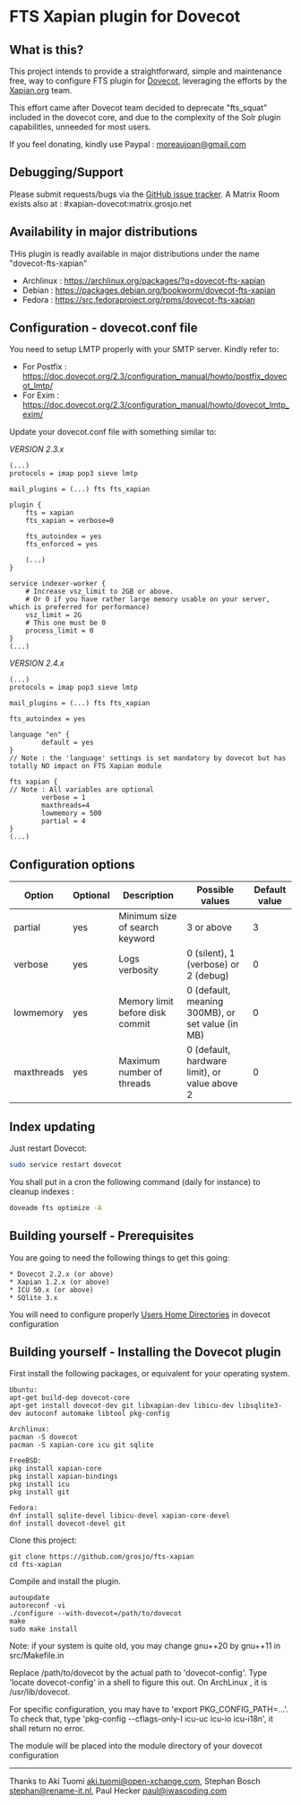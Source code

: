 FTS Xapian plugin for Dovecot
=============================

What is this?
-------------

This project intends to provide a straightforward, simple and maintenance free, way to configure FTS plugin for [Dovecot](https://github.com/dovecot/), leveraging the efforts by the [Xapian.org](https://xapian.org/) team.

This effort came after Dovecot team decided to deprecate "fts_squat" included in the dovecot core, and due to the complexity of the Solr plugin capabilitles, unneeded for most users.

If you feel donating, kindly use Paypal : moreaujoan@gmail.com


Debugging/Support
-----------------
Please submit requests/bugs via the [GitHub issue tracker](https://github.com/grosjo/fts-xapian/issues).
A Matrix Room exists also at : #xapian-dovecot:matrix.grosjo.net


Availability in major distributions
-----------------------------------

THis plugin is readly available in major distributions under the name "dovecot-fts-xapian"
- Archlinux : https://archlinux.org/packages/?q=dovecot-fts-xapian
- Debian : https://packages.debian.org/bookworm/dovecot-fts-xapian
- Fedora : https://src.fedoraproject.org/rpms/dovecot-fts-xapian


Configuration - dovecot.conf file
---------------------------------

You need to setup LMTP properly with your SMTP server. Kindly refer to:
- For Postfix : https://doc.dovecot.org/2.3/configuration_manual/howto/postfix_dovecot_lmtp/
- For Exim : https://doc.dovecot.org/2.3/configuration_manual/howto/dovecot_lmtp_exim/


Update your dovecot.conf file with something similar to:

*VERSION 2.3.x*

```
(...)
protocols = imap pop3 sieve lmtp

mail_plugins = (...) fts fts_xapian

plugin {
    fts = xapian
    fts_xapian = verbose=0

    fts_autoindex = yes
    fts_enforced = yes

    (...)
}

service indexer-worker {
    # Increase vsz_limit to 2GB or above.
    # Or 0 if you have rather large memory usable on your server, which is preferred for performance)
    vsz_limit = 2G
    # This one must be 0
    process_limit = 0
}
(...)

```

*VERSION 2.4.x*

```
(...)
protocols = imap pop3 sieve lmtp

mail_plugins = (...) fts fts_xapian

fts_autoindex = yes

language "en" {
        default = yes
}
// Note : the 'language' settings is set mandatory by dovecot but has totally NO impact on FTS Xapian module

fts xapian {
// Note : All variables are optional
        verbose = 1
        maxthreads=4
        lowmemory = 500
        partial = 4
}
(...)

```

Configuration options
--------------------------------

| Option         | Optional | Description                     | Possible values                                     | Default value |
|----------------|----------|---------------------------------|-----------------------------------------------------|---------------|
| partial        |   yes    | Minimum size of search keyword  | 3 or above                                          | 3             |
| verbose        |   yes    | Logs verbosity                  | 0 (silent), 1 (verbose) or 2 (debug)                | 0             |
| lowmemory      |   yes    | Memory limit before disk commit | 0 (default, meaning 300MB), or set value (in MB)    | 0             |
| maxthreads     |   yes    | Maximum number of threads       | 0 (default, hardware limit), or value above 2       | 0             |



Index updating
------------------------------

Just restart Dovecot:

```sh
sudo service restart dovecot
```

You shall put in a cron the following command (daily for instance) to cleanup indexes :

```sh
doveadm fts optimize -A
```



Building yourself - Prerequisites
----------------------------------

You are going to need the following things to get this going:

```
* Dovecot 2.2.x (or above)
* Xapian 1.2.x (or above)
* ICU 50.x (or above)
* SQlite 3.x
```

You will need to configure properly [Users Home Directories](https://doc.dovecot.org/2.3/configuration_manual/home_directories_for_virtual_users/) in dovecot configuration



Building yourself - Installing the Dovecot plugin
-----------------------------

First install the following packages, or equivalent for your operating system.

```
Ubuntu:
apt-get build-dep dovecot-core 
apt-get install dovecot-dev git libxapian-dev libicu-dev libsqlite3-dev autoconf automake libtool pkg-config

Archlinux:
pacman -S dovecot
pacman -S xapian-core icu git sqlite

FreeBSD:
pkg install xapian-core
pkg install xapian-bindings
pkg install icu
pkg install git

Fedora:
dnf install sqlite-devel libicu-devel xapian-core-devel
dnf install dovecot-devel git 
```

Clone this project:

```
git clone https://github.com/grosjo/fts-xapian
cd fts-xapian
```

Compile and install the plugin.

```
autoupdate
autoreconf -vi
./configure --with-dovecot=/path/to/dovecot
make
sudo make install
```

Note: if your system is quite old, you may change gnu++20 by gnu++11 in src/Makefile.in

Replace /path/to/dovecot by the actual path to 'dovecot-config'.
Type 'locate dovecot-config' in a shell to figure this out. On ArchLinux , it is /usr/lib/dovecot.

For specific configuration, you may have to 'export PKG_CONFIG_PATH=...'. To check that, type 'pkg-config --cflags-only-I icu-uc icu-io icu-i18n', it shall return no error.

The module will be placed into the module directory of your dovecot configuration



------


Thanks to Aki Tuomi <aki.tuomi@open-xchange.com>, Stephan Bosch <stephan@rename-it.nl>, Paul Hecker <paul@iwascoding.com>

